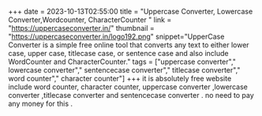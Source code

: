 +++
date = 2023-10-13T02:55:00
title = "Uppercase Converter, Lowercase Converter,Wordcounter, CharacterCounter "
link = "https://uppercaseconverter.in/"
thumbnail = "https://uppercaseconverter.in/logo192.png"
snippet="UpperCase Converter is a simple free online tool that converts any text to either lower case, upper case, titlecase case, or sentence case and also include WordCounter and CharacterCounter."
tags = ["uppercase converter"," lowercase converter"," sentencecase converter"," titlecase converter"," word counter"," character counter"]
+++
it is absolutely free website include word counter, character counter, uppercase converter ,lowercase converter ,titlecase converter and sentencecase converter . no need to pay any money for this .
